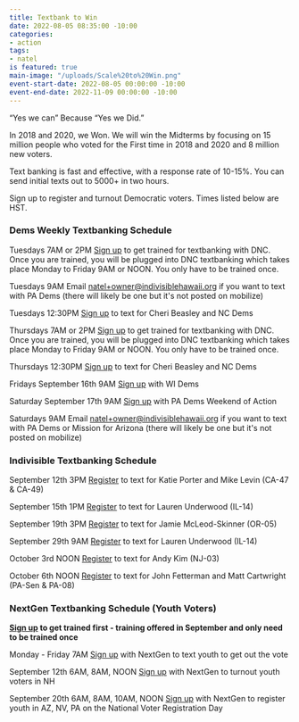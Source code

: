 ```yaml
---
title: Textbank to Win
date: 2022-08-05 08:35:00 -10:00
categories:
- action
tags:
- natel
is featured: true
main-image: "/uploads/Scale%20to%20Win.png"
event-start-date: 2022-08-05 00:00:00 -10:00
event-end-date: 2022-11-09 00:00:00 -10:00
---
```


“Yes we can” Because “Yes we Did.”

In 2018 and 2020, we Won. We will win the Midterms by focusing on 15 million people who voted for the First time in 2018 and 2020 and 8 million new voters.

Text banking is fast and effective, with a response rate of 10-15%. You can send initial texts out to 5000+ in two hours. 

Sign up to register and turnout Democratic voters. Times listed below are HST.

### Dems Weekly Textbanking Schedule

Tuesdays 7AM or 2PM [Sign up](https://events.democrats.org/event/418266/) to get trained for textbanking with DNC. Once you are trained, you will be plugged into DNC textbanking which takes place Monday to Friday 9AM or NOON. You only have to be trained once.

Tuesdays 9AM Email natel+owner@indivisiblehawaii.org if you want to text with PA Dems  (there will likely be one but it's not posted on mobilize)

Tuesdays 12:30PM [Sign up](https://www.mobilize.us/blueunityin2022/event/491659/) to text for Cheri Beasley and NC Dems

Thursdays 7AM or 2PM [Sign up](https://events.democrats.org/event/418266/) to get trained for textbanking with DNC. Once you are trained, you will be plugged into DNC textbanking which takes place Monday to Friday 9AM or NOON. You only have to be trained once.

Thursdays 12:30PM [Sign up](https://www.mobilize.us/blueunityin2022/event/491659/) to text for Cheri Beasley and NC Dems

Fridays September 16th 9AM [Sign up](https://www.mobilize.us/wisdems/event/476162/) with WI Dems

Saturday September 17th 9AM [Sign up](https://events.democrats.org/event/496294/) with PA Dems Weekend of Action

Saturdays 9AM Email natel+owner@indivisiblehawaii.org if you want to text with PA Dems or Mission for Arizona (there will likely be one but it's not posted on mobilize)
       

### Indivisible Textbanking Schedule

September 12th 3PM [Register](https://indivisible.zoom.us/meeting/register/tZEvdeihqj0vGNXIRCcem-4UcKr_SG_sJhht) to text for Katie Porter and Mike Levin (CA-47 & CA-49)

September 15th 1PM [Register](https://indivisible.zoom.us/meeting/register/tZUrf-CupjgjG9AGLkILQtsbezml36s9UEkD) to text for Lauren Underwood (IL-14)

September 19th 3PM [Register](https://indivisible.zoom.us/meeting/register/tZMod-2uqDgrGt1qy6UaNk08XtJqcHBIrJ3D) to text for Jamie McLeod-Skinner (OR-05)

September 29th 9AM [Register](https://indivisible.zoom.us/meeting/register/tZckceGoqT0rGdWVZsveSyA0Z0FOjuooTzQu) to text for Lauren Underwood (IL-14) 

October 3rd NOON [Register](https://indivisible.zoom.us/meeting/register/tZwrdeiprj4iHdEY4g03puFXVT1yzRELmROx) to text for Andy Kim (NJ-03)

October 6th NOON [Register](https://indivisible.zoom.us/meeting/register/tZEpduqspj8iGdBSz2MuSRRhR2HSjs52zMl8) to text for John Fetterman and Matt Cartwright (PA-Sen & PA-08)


      
### NextGen Textbanking Schedule (Youth Voters)

**[Sign up](https://www.mobilize.us/nextgen/event/476432/) to get trained first - training offered in September and only need to be trained once**

Monday - Friday 7AM [Sign up](https://www.mobilize.us/nextgen/event/501401/) with NextGen to text youth to get out the vote

September 12th 6AM, 8AM, NOON [Sign up](https://www.mobilize.us/nextgen/event/499590/) with NextGen to turnout youth voters in NH

September 20th 6AM, 8AM, 10AM, NOON [Sign up](https://www.mobilize.us/nextgen/event/493919/) with NextGen to register youth in AZ, NV, PA on the National Voter Registration Day
